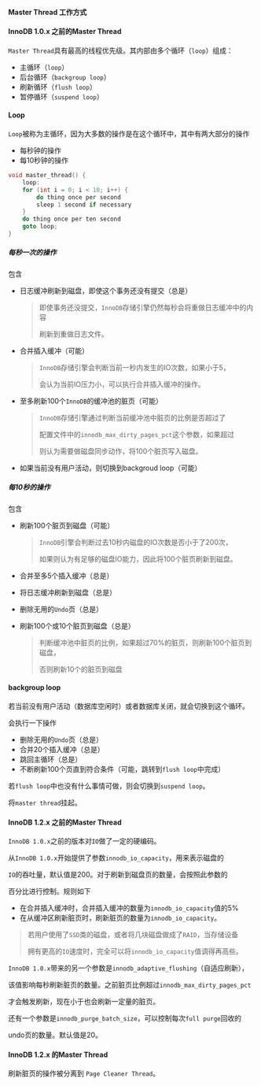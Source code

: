 #### Master Thread 工作方式

#### InnoDB 1.0.x 之前的Master Thread

`Master Thread`具有最高的线程优先级。其内部由多个循环（`loop`）组成：

* 主循环（`loop`）
* 后台循环（`backgroup loop`）
* 刷新循环（`flush loop`）
* 暂停循环（`suspend loop`）

#### Loop

`Loop`被称为主循环，因为大多数的操作是在这个循环中，其中有两大部分的操作

* 每秒钟的操作
* 每10秒钟的操作

```c++
void master_thread() {
    loop:
    for (int i = 0; i < 10; i++) {
        do thing once per second
        sleep 1 second if necessary
    }
    do thing once per ten second
    goto loop;
}
```



##### 每秒一次的操作

包含

* 日志缓冲刷新到磁盘，即使这个事务还没有提交（总是）

  > 即使事务还没提交，`InnoDB`存储引擎仍然每秒会将重做日志缓冲中的内容
  >
  > 刷新到重做日志文件。

* 合并插入缓冲（可能）

  > `InnoDB`存储引擎会判断当前一秒内发生的IO次数，如果小于5，
  >
  > 会认为当前IO压力小，可以执行合并插入缓冲的操作。

* 至多刷新100个`InnoDB`的缓冲池的脏页（可能）

  > `InnoDB`存储引擎通过判断当前缓冲池中脏页的比例是否超过了
  >
  > 配置文件中的`innodb_max_dirty_pages_pct`这个参数，如果超过
  >
  > 则认为需要做磁盘同步动作，将100个脏页写入磁盘。

* 如果当前没有用户活动，则切换到backgroud loop（可能）



##### 每10秒的操作

包含

* 刷新100个脏页到磁盘（可能）

  > `InnoDB`引擎会判断过去10秒内磁盘的IO次数是否小于了200次，
  >
  > 如果则认为有足够的磁盘IO能力，因此将100个脏页刷新到磁盘。

* 合并至多5个插入缓冲（总是）

* 将日志缓冲刷新到磁盘（总是）

* 删除无用的`Undo`页（总是）

* 刷新100个或10个脏页到磁盘（总是）

  > 判断缓冲池中脏页的比例，如果超过70%的脏页，则刷新100个脏页到磁盘，
  >
  > 否则刷新10个的脏页到磁盘



#### backgroup loop

若当前没有用户活动（数据库空闲时）或者数据库关闭，就会切换到这个循环。

会执行一下操作

* 删除无用的`Undo`页（总是）
* 合并20个插入缓冲（总是）
* 跳回主循环（总是）
* 不断刷新100个页直到符合条件（可能，跳转到`flush loop`中完成）

若`flush loop`中也没有什么事情可做，则会切换到`suspend loop`。

将`master thread`挂起。



#### InnoDB 1.2.x 之前的Master Thread

`InnoDB 1.0.x`之前的版本对`IO`做了一定的硬编码。

从`InnoDB 1.0.x`开始提供了参数`innodb_io_capacity`，用来表示磁盘的

`IO`的吞吐量，默认值是200。对于刷新到磁盘页的数量，会按照此参数的

百分比进行控制。规则如下

* 在合并插入缓冲时，合并插入缓冲的数量为`innodb_io_capacity`值的5%
* 在从缓冲区刷新脏页时，刷新脏页的数量为`innodb_io_capacity`。

> 若用户使用了`SSD`类的磁盘，或者将几块磁盘做成了`RAID`，当存储设备
>
> 拥有更高的`IO`速度时，完全可以将`innodb_io_capacity`值调得再高些。

`InnoDB 1.0.x`带来的另一个参数是`innodb_adaptive_flushing`（自适应刷新），

该值影响每秒刷新脏页的数量。之前脏页比例超过`innodb_max_dirty_pages_pct`

才会触发刷新，现在小于也会刷新一定量的脏页。

还有一个参数是`innodb_purge_batch_size`，可以控制每次`full purge`回收的

undo页的数量。默认值是20。



#### InnoDB 1.2.x 的Master Thread

刷新脏页的操作被分离到 `Page Cleaner Thread`。